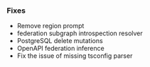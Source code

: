 ### Fixes

- Remove region prompt
- federation subgraph introspection resolver
- PostgreSQL delete mutations
- OpenAPI federation inference
- Fix the issue of missing tsconfig parser
